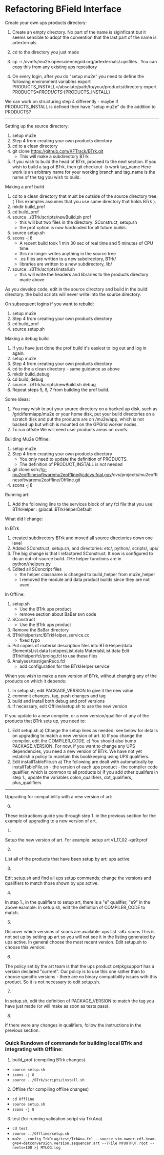 # Refactoring BField Interface

Create your own ups products directory:

1. Create an empty directory. No part of the name is siginficant but it seems sensible
   to adopt the convention that the last part of the name is artexternals.

2. cd to the directory you just made

3. cp -r  /cvmfs/mu2e.opensciencegrid.org/artexternals/.upsfiles .
   You can copy this from any existing ups repository

4. On every login, after you do "setup mu2e"  you need to define the following environment variables
   export PRODUCTS_INSTALL=/absolute/path/to/your/products/directory
   export PRODUCTS=${PRODUCTS}:${PRODUCTS_INSTALL}

We can work on structuring step 4 differently - maybe if PRODUCTS_INSTALL is defined then have "setup mu2e" do
the addition to PRODUCTS?

-----------------------------------------------------------

Setting up the source directory:

1. setup mu2e
2. Step 4 from creating your own products directory
3. cd to a clean directory
4. git clone https://github.com/KFTrack/BTrk.git
    - This will make a subdirectory BTrk
5. If you wish to build the head of BTrk, proceed to the
   next section. If you wish to build a tag of BTrk, then
      git checkout -b work tag_name
   Here work is an arbitrary name for your working branch
   and tag_name is the name of the tag you wish to build.

Making a prof build
1. cd to a clean directory that must be outside of the source directory tree.
   ( This examples assumes that you use same directory that holds BTrk ).
2. mkdir build_prof
3. cd build_prof
4. source ../BTrk/scripts/newBuild.sh prof
   - this will but two files in the directory: SConstruct, setup.sh
   - the prof option is now hardcoded for all future builds.
5. source setup.sh
6. scons -j 8
    - A recent build took 1 min 30 sec of real time and 5 minutes of CPU time.
    - this no longer writes anything in the source tree
    - .os files are written to a new subdirectory, BTrk/
    - libraries are written to a new subdirectory, lib/
7. source ../BTrk/scripts/install.sh
    - this will write the headers and libraries to the products directory made above

As you develop code, edit in the source directory and build in the build directory.
the build scripts will never write into the source directory.

On subsequent logins if you want to rebulid:

1. setup mu2e
2. Step 4 from creating your own products directory
3. cd build_prof
4. source setup.sh

Making a debug build

1. If you have just done the prof build it's easiest to log out and log in again.
2. setup mu2e
3. Step 4 from creating your own products directory
4. cd to the a clean directory - same guidance as above
5. mkdir build_debug
6. cd build_debug
7. source ../BTrk/scripts/newBuild.sh debug
8. Repeat steps 5, 6, 7 from building the prof build.

Some ideas:
1. You may wish to put your source directory on a backed up disk, such as /grid/fermiapp/mu2e or your home disk,
   put your build directories on a scratch disk and put the products are on /mu2e/app, which is not backed up but which
   is mounted on the GPGrid worker nodes.
2. To run offsite We will need user products areas on cvmfs.


Building Mu2e Offline:

1. setup mu2e
2. Step 4 from creating your own products directory
    - You only need to update the definition of PRODUCTS.
    - The definition of PRODUCT_INSTALL is not needed
3. git clone ssh://p-mu2eofflinesoftwaremu2eoffline@cdcvs.fnal.gov/cvs/projects/mu2eofflinesoftwaremu2eoffline/Offline.git
4. scons -j 8

Running art:

1. Add the following line to the services block of any fcl file that you use:
     BTrkHelper : @local::BTrkHelperDefault

What did I change:

In BTrk
1. created subdirectory BTrk and moved all source directories down one level
2. Added SConstruct, setup.sh, and directories: etc/, python/, scripts/, ups/
3. The big change is that I refactored SConstruct. It now is configured to do
   an out-of-source build. THe helper functions are in python//helpers.py
4. Edited all SConcript files
    - the helper classname is changed to build_helper from mu2e_helper
    - I removed the module and data product builds since they are not used.

In Offline:
1. setup.sh
    - Use the BTrk ups product
    - remove section about BaBar svn code
2. SConstruct
    - Use the BTrk ups product
3. Remove the BaBar directory
4. BTrkHelper/src/BTrkHelper_service.cc
     - fixed typo
5. Put copies of material description files into BTrkHelper/data
     ElementsList.data
     IsotopesList.data
     MaterialsList.data
   Edit BTrkHelper/fcl/prolog.fcl to use these files
6. Analyses/test/genReco.fcl
     - add configuration for the BTrkHelper service

When you wish to make a new version of BTrk, without changing any of
the products on which it depends:

 1. In setup.sh, edit PACKAGE_VERSION to give it the new value
 2. commmit changes, tag, push changes and tag
 3. build and install both debug and prof versions
 4. If necessary, edit Offline/setup.sh to use the new version


If you update to a new compiler, or a new version/qualifier of any of the
products that BTrk sets up, you need to:
1. Edit setup.sh
    a) Change the setup lines as needed; see below for details on
       upgrading to match a new version of art.
    b) If you change the compiler, edit the COMPILER_CODE.
    c) You should also bump PACKAGE_VERSION.  For now, if you want to
       change any UPS dependencies, you need a new version of BTrk. We
       have not yet establish a policy to maintain this bookkeeping
       using UPS qualifiers.
2. Edit installTableFile.sh
    a) The following are dealt with automatically by installTableFile.sh
          - the version of each ups product
          - the compiler code qualfiier, which is common to all products
    b) If you add other qualifers in step 1., update the variables
       colon_qualifiers, dot_qualifiers, plus_qualifiers

---------------------------------------------------------------------------
Upgrading for compatibility with a new version of art:

0.
These instructions guide you through step 1. in the previous section
for the example of upgrading to a new version of art.

1.
Setup the new version of art. For example:
 setup art v1_17_02 -qe9:prof

2.
List all of the products that have been setup by art:
ups active

3.
Edit setup.sh and find all ups setup commands; change the versions
and qualifiers to match those shown by ups active.

4.
In step 1., in the qualifiers to setup art, there is a "e" qualifier,
"e9" in the above example. In setup.sh, edit the definition of
COMPILER_CODE to match.

5.
Discover which versions of scons are available:
ups list -aK+ scons
This is not set up by setting up art so you will not see it in the
listing generated by ups active. In general choose the most recent version.
Edit setup.sh to choose this version.

6.
The policy set by the art team is that the ups product cetpkgsupport has
a version declared "current".  Our policy is to use this one rather than
to choose specific versions - there are no binary compatibility issues with
this product.  So it is not necessary to edit setup.sh.

7.
In setup.sh, edit the definition of PACKAGE_VERSION to match the tag
you have just made (or will make as soon as tests pass).

8.
If there were any changes in qualifiers, follow the instructions
in the previous section.

### Quick Rundown of commands for building local BTrk and integrating with Offline:
1. build_prof (compiling BTrk changes)
  * `source setup.sh`
  * `scons -j 8`
  * `source ../BTrk/scripts/install.sh`
2. Offline (for compiling offline changes)
  * `cd Offline`
  * `source setup.sh`
  * `scons -j 8`
3. test (for running validation script via TrkAna)
  * `cd test`
  * `source ../Offline/setup.sh`
  * `mu2e --config TrkDiag/test/TrkAna.fcl --source sim.owner.cd3-beam-g4s4-detconversion.version.sequencer.art --TFile MYOUTPUT.root --nevts=100 >| MYLOG.log`

